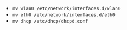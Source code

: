 - `mv wlan0 /etc/network/interfaces.d/wlan0`
- `mv eth0 /etc/network/interfaces.d/eth0`
- `mv dhcp /etc/dhcp/dhcpd.conf`
